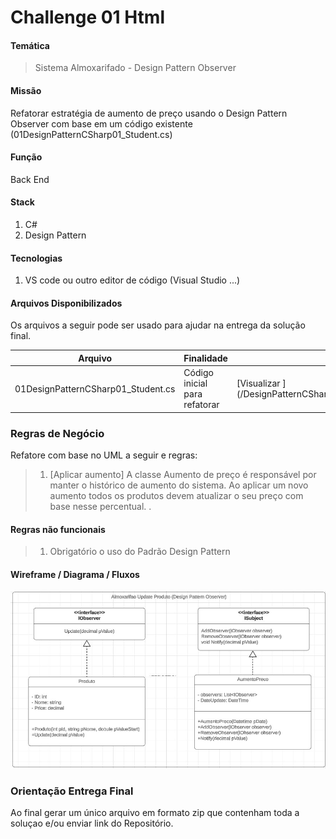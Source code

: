 # Challenge 01 Html

#### Temática

> Sistema Almoxarifado - Design Pattern Observer

#### Missão
Refatorar estratégia de aumento de preço usando o Design Pattern Observer com base em um código existente (01DesignPatternCSharp01_Student.cs)

#### Função
Back End

#### Stack
1. C#
2. Design Pattern

#### Tecnologias 
1. VS code ou outro editor de código (Visual Studio ...)


#### Arquivos Disponibilizados
Os arquivos a seguir pode ser usado para ajudar na entrega da solução final.

| Arquivo  | Finalidade | Baixar |
| ------------- | ------------- | ------------- |
| 01DesignPatternCSharp01_Student.cs  | Código inicial para refatorar  | [Visualizar ] (/DesignPatternCSharp/ArquivosAuxiliarCSharopDesP/01DesignPatternCSharp01_Student.cs)

### Regras de Negócio

Refatore com base no UML a seguir e regras:
> 1. [Aplicar aumento] A classe Aumento de preço é responsável por manter o histórico de aumento do sistema.
Ao aplicar um novo aumento todos os produtos devem atualizar o seu preço com base nesse percentual.
.

#### Regras não funcionais
> 1. Obrigatório o uso do Padrão Design Pattern


#### Wireframe / Diagrama / Fluxos
<img src="/assets/01DesignPatternCSharp_UML.jpg">


### Orientação Entrega Final

Ao final gerar um único arquivo em formato zip que contenham toda a soluçao e/ou enviar link do Repositório.

